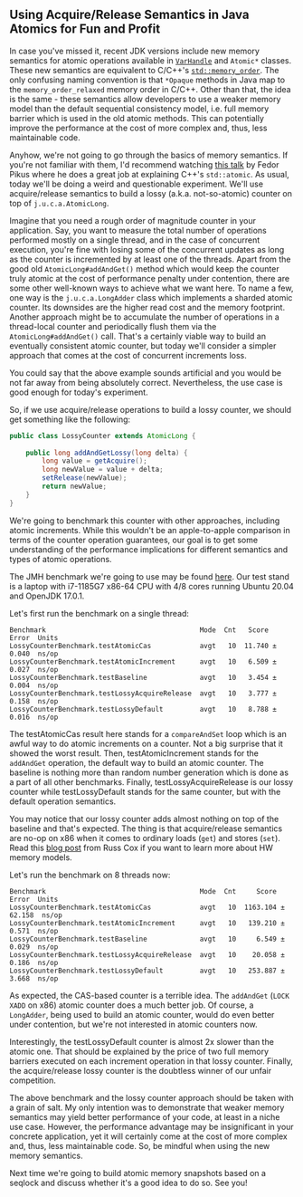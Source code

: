 ## Using Acquire/Release Semantics in Java Atomics for Fun and Profit

In case you've missed it, recent JDK versions include new memory semantics for atomic operations available in [`VarHandle`](https://docs.oracle.com/en/java/javase/17/docs/api/java.base/java/lang/invoke/VarHandle.html) and `Atomic*` classes. These new semantics are equivalent to C/C++'s [`std::memory_order`](https://en.cppreference.com/w/cpp/atomic/memory_order). The only confusing naming convention is that `*Opaque` methods in Java map to the `memory_order_relaxed` memory order in C/C++. Other than that, the idea is the same - these semantics allow developers to use a weaker memory model than the default sequential consistency model, i.e. full memory barrier which is used in the old atomic methods. This can potentially improve the performance at the cost of more complex and, thus, less maintainable code.

Anyhow, we're not going to go through the basics of memory semantics. If you're not familiar with them, I'd recommend watching [this talk](https://youtu.be/ZQFzMfHIxng) by Fedor Pikus where he does a great job at explaining C++'s `std::atomic`. As usual, today we'll be doing a weird and questionable experiment. We'll use acquire/release semantics to build a lossy (a.k.a. not-so-atomic) counter on top of `j.u.c.a.AtomicLong`.

Imagine that you need a rough order of magnitude counter in your application. Say, you want to measure the total number of operations performed mostly on a single thread, and in the case of concurrent execution, you're fine with losing some of the concurrent updates as long as the counter is incremented by at least one of the threads. Apart from the good old `AtomicLong#addAndGet()` method which would keep the counter truly atomic at the cost of performance penalty under contention, there are some other well-known ways to achieve what we want here. To name a few, one way is the `j.u.c.a.LongAdder` class which implements a sharded atomic counter. Its downsides are the higher read cost and the memory footprint. Another approach might be to accumulate the number of operations in a thread-local counter and periodically flush them via the `AtomicLong#addAndGet()` call. That's a certainly viable way to build an eventually consistent atomic counter, but today we'll consider a simpler approach that comes at the cost of concurrent increments loss.

You could say that the above example sounds artificial and you would be not far away from being absolutely correct. Nevertheless, the use case is good enough for today's experiment.

So, if we use acquire/release operations to build a lossy counter, we should get something like the following:
```java
public class LossyCounter extends AtomicLong {
    
    public long addAndGetLossy(long delta) {
        long value = getAcquire();
        long newValue = value + delta;
        setRelease(newValue);
        return newValue;
    }
}
```

We're going to benchmark this counter with other approaches, including atomic increments. While this wouldn't be an apple-to-apple comparison in terms of the counter operation guarantees, our goal is to get some understanding of the performance implications for different semantics and types of atomic operations.

The JMH benchmark we're going to use may be found [here](https://github.com/puzpuzpuz/java-concurrency-samples/blob/f5aaf0898408927918a16b649ddc8df54879957e/src/test/java/io/puzpuzpuz/atomic/LossyCounterBenchmark.java). Our test stand is a laptop with i7-1185G7 x86-64 CPU with 4/8 cores running Ubuntu 20.04 and OpenJDK 17.0.1.

Let's first run the benchmark on a single thread:
```
Benchmark                                      Mode  Cnt   Score   Error  Units
LossyCounterBenchmark.testAtomicCas            avgt   10  11.740 ± 0.040  ns/op
LossyCounterBenchmark.testAtomicIncrement      avgt   10   6.509 ± 0.027  ns/op
LossyCounterBenchmark.testBaseline             avgt   10   3.454 ± 0.004  ns/op
LossyCounterBenchmark.testLossyAcquireRelease  avgt   10   3.777 ± 0.158  ns/op
LossyCounterBenchmark.testLossyDefault         avgt   10   8.788 ± 0.016  ns/op
```

The testAtomicCas result here stands for a `compareAndSet` loop which is an awful way to do atomic increments on a counter. Not a big surprise that it showed the worst result. Then, testAtomicIncrement stands for the `addAndGet` operation, the default way to build an atomic counter. The baseline is nothing more than random number generation which is done as a part of all other benchmarks. Finally, testLossyAcquireRelease is our lossy counter while testLossyDefault stands for the same counter, but with the default operation semantics.

You may notice that our lossy counter adds almost nothing on top of the baseline and that's expected. The thing is that acquire/release semantics are no-op on x86 when it comes to ordinary loads (`get`) and stores (`set`). Read this [blog post](https://research.swtch.com/hwmm) from Russ Cox if you want to learn more about HW memory models.

Let's run the benchmark on 8 threads now:
```
Benchmark                                      Mode  Cnt     Score    Error  Units
LossyCounterBenchmark.testAtomicCas            avgt   10  1163.104 ± 62.158  ns/op
LossyCounterBenchmark.testAtomicIncrement      avgt   10   139.210 ±  0.571  ns/op
LossyCounterBenchmark.testBaseline             avgt   10     6.549 ±  0.029  ns/op
LossyCounterBenchmark.testLossyAcquireRelease  avgt   10    20.058 ±  0.186  ns/op
LossyCounterBenchmark.testLossyDefault         avgt   10   253.887 ±  3.668  ns/op
```

As expected, the CAS-based counter is a terrible idea. The `addAndGet` (`LOCK XADD` on x86) atomic counter does a much better job. Of course, a `LongAdder`, being used to build an atomic counter, would do even better under contention, but we're not interested in atomic counters now.

Interestingly, the testLossyDefault counter is almost 2x slower than the atomic one. That should be explained by the price of two full memory barriers executed on each increment operation in that lossy counter. Finally, the acquire/release lossy counter is the doubtless winner of our unfair competition.

The above benchmark and the lossy counter approach should be taken with a grain of salt. My only intention was to demonstrate that weaker memory semantics may yield better performance of your code, at least in a niche use case. However, the performance advantage may be insignificant in your concrete application, yet it will certainly come at the cost of more complex and, thus, less maintainable code. So, be mindful when using the new memory semantics.

Next time we're going to build atomic memory snapshots based on a seqlock and discuss whether it's a good idea to do so. See you!